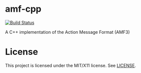 amf-cpp
=======
[![Build Status](https://travis-ci.org/Ventero/amf-cpp.png?branch=master)](https://travis-ci.org/Ventero/amf-cpp)

A C++ implementation of the Action Message Format (AMF3)

# License #

This project is licensed under the MIT/X11 license. See [LICENSE](https://github.com/Ventero/amf-cpp/blob/master/LICENSE).
